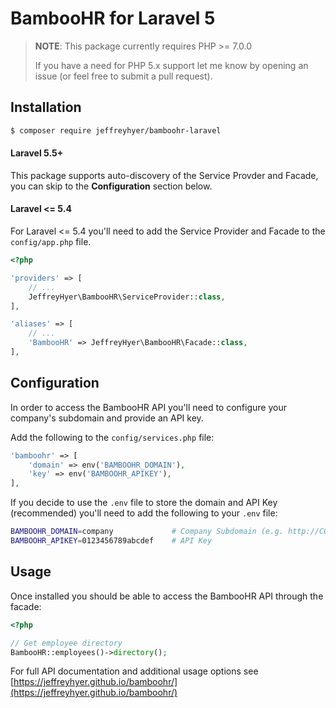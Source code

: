 # BambooHR for Laravel 5

> __NOTE__: This package currently requires PHP >= 7.0.0
>
> If you have a need for PHP 5.x support let me know by opening an issue
> (or feel free to submit a pull request).

## Installation

```bash
$ composer require jeffreyhyer/bamboohr-laravel
```

#### Laravel 5.5+
This package supports auto-discovery of the Service Provder
and Facade, you can skip to the __Configuration__ section below.

#### Laravel <= 5.4
For Laravel <= 5.4 you'll need to add the Service Provider and Facade to the
`config/app.php` file.

```php
<?php

'providers' => [
    // ...
    JeffreyHyer\BambooHR\ServiceProvider::class,
],

'aliases' => [
    // ...
    'BambooHR' => JeffreyHyer\BambooHR\Facade::class,
],
```

## Configuration

In order to access the BambooHR API you'll need to configure your company's
subdomain and provide an API key.

Add the following to the `config/services.php` file:

```php
'bamboohr' => [
    'domain' => env('BAMBOOHR_DOMAIN'),
    'key' => env('BAMBOOHR_APIKEY'),
],
```

If you decide to use the `.env` file to store the domain and API Key (recommended)
you'll need to add the following to your `.env` file:

```bash
BAMBOOHR_DOMAIN=company             # Company Subdomain (e.g. http://COMPANY.bamboohr.com/)
BAMBOOHR_APIKEY=0123456789abcdef    # API Key
```

## Usage

Once installed you should be able to access the BambooHR API through the facade:

```php
<?php

// Get employee directory
BambooHR::employees()->directory();
```

For full API documentation and additional usage options see
[https://jeffreyhyer.github.io/bamboohr/](https://jeffreyhyer.github.io/bamboohr/)